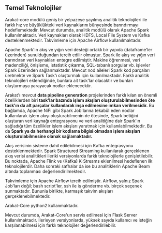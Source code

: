 ## Temel Teknolojiler

Arakat-core modülü geniş bir yelpazeye yayılmış analitik teknolojileri ile farklı hız ve büyüklükteki veri kaynaklarını bünyesinde barındırmayı hedeflemektedir. Mevcut durumda, analitik modülü olarak Apache Spark kullanılmaktadır. Veri kaynakları olarak HDFS, Local File System ve Kafka desteklenmektedir. Takvimleme için Apache Airflow kullanılmaktadır.

Apache Spark'ın akış ve yığın veri desteği ortaklı bir yapıda (dataframe'ler üzerinden) sunulduğundan tercih edilir olmuştur. Spark ile akış ve yığın veri barındıran veri kaynakları entegre edilmiştir. Makine öğrenmesi, veri madenciliği, önişleme, istatistik çıkarma, SQL-tabanlı sorgular vb. işlevler Spark üzerinden sağlanmaktadır. Mevcut nod aileleri Spark kod parçaları üretmekte ve Spark Task'ı oluşturmak için kullanılmaktadır. Farklı analitik teknolojileri eklendiğinde, bunlara ait task'lar olacaktır ve bunları oluşturmaya yarayacak nodlar eklenecektir.

Arakat'ı mevcut **data pipeline generation** projelerinden farklı kılan en önemli özelliklerden biri **task'lar bazında işlem akışları oluşturulabilmesinden öte task'ın da alt parçalar kullanılarak inşa edilmesine imkan verilmesidir.** Bu bağlamda, Apache NiFi gibi Spark Job'larına tekabül eden nodlar kullanılarak işlem akışı oluşturabilmenin de ötesinde, Spark betiğini oluşturan veri kaynağı entegrasyonu ve veri analitiğine dair Spark'ın sağladığı tüm özellikler işlem akışları yaratmak için kullanılabilmektedir. Bu da **Spark ya da herhangi bir kodlama bilgisi olmadan işlem akışları oluşturulabilmesine olanak sağlamaktadır.**

Akış verisinin sisteme dahil edilebilmesi için Kafka entegrasyonu desteklenmektedir. Spark Structured Streaming kullanılarak gerçeklenen akış verisi analitikleri ileriki versiyonlarda farklı teknolojilerle genişletilebilir. Bu noktada, Apache Flink ve (Kafka) K-Streams eklenilmesi hedeflenen ilk teknolojilerdir. Daha sonraki safhalar da ise bu analitiklerin Apache Beam altında toplanması değerlendirilmektedir.

Takvimleme için Apache Airflow tercih edilmiştir. Airflow, yalnız Spark Job'ları değil; bash script'ler, ssh ile iş gönderme vb. birçok seçenek sunmaktadır. Bununla birlikte, karmaşık takvim akışları gerçeklenebilmektedir.

Arakat-Core python2 kullanmaktadır.

Mevcut durumda, Arakat-Core'un servis edilmesi için Flask Server kullanılmaktadır. İlerleyen versiyonlarda, yüksek sayıda kullanıcı ve isteğin karşılanabilmesi için farklı teknolojiler değerlendirilebilir.
